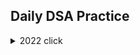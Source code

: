## Daily DSA Practice


<details><summary>2022 click </summary>
<p>



```python
print("WELCOME!")
```

</p>
  <details><summary>January</summary>   
    
    
    
  [Day 1 Balloon Burst](https://github.com/Hemanth-jagaari/Daily_DSA)    
 
  </details>
  <details><summary>February</summary>
  </details>
  
  <details><summary>March</summary>   
    
    
    
  [Day 9 Remove Duplicates 2](https://github.com/Hemanth-jagaari/Daily_DSA/)    
  [Day 10](/welcome.txt)
 
  </details>
  
</details>
